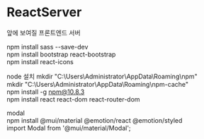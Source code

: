 # ReactServer
앞에 보여질 프론트엔드 서버

npm install sass --save-dev<br>
npm install bootstrap react-bootstrap<br>
npm install react-icons<br>


node 설치
mkdir "C:\Users\Administrator\AppData\Roaming\npm"<br>
mkdir "C:\Users\Administrator\AppData\Roaming\npm-cache"<br>
npm install -g npm@10.8.3<br>
npm install react react-dom react-router-dom<br>

modal<br>
npm install @mui/material @emotion/react @emotion/styled<br>
import Modal from '@mui/material/Modal';<br>
